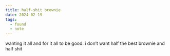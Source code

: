 ```yaml
---
title: half-shit brownie
date: 2024-02-19
tags:
  - found
  - note
---
```


wanting it all and for it all to be good. i don’t want half the best brownie and half shit
